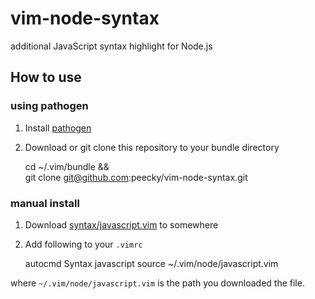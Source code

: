 vim-node-syntax
===============

additional JavaScript syntax highlight for Node.js

## How to use
### using pathogen
1. Install [pathogen](https://github.com/tpope/vim-pathogen)
2. Download or git clone this repository to your bundle directory

	cd ~/.vim/bundle && \
	git clone git@github.com:peecky/vim-node-syntax.git

### manual install
1. Download [syntax/javascript.vim](https://raw.githubusercontent.com/peecky/vim-node-syntax/master/syntax/javascript.vim) to somewhere
2. Add following to your `.vimrc`

	autocmd Syntax javascript source ~/.vim/node/javascript.vim

where `~/.vim/node/javascript.vim` is the path you downloaded the file.
